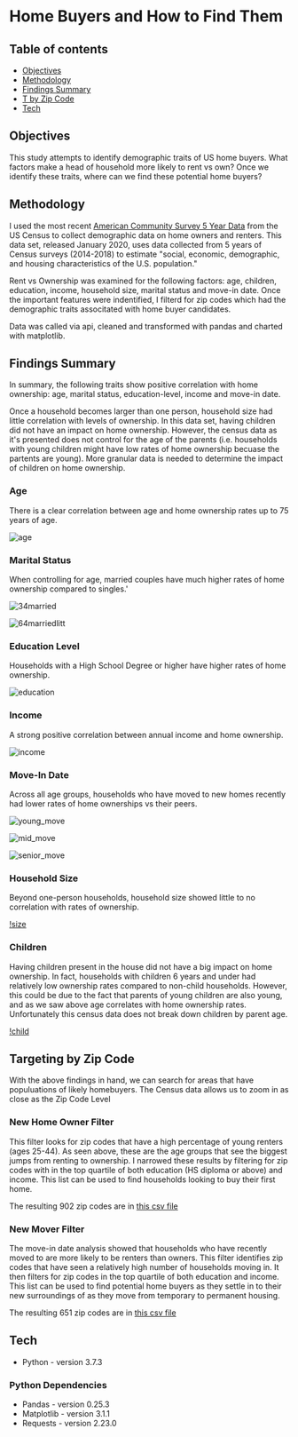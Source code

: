 # Home Buyers and How to Find Them

## Table of contents

* [Objectives](#Objectives)
* [Methodology](#Methodology)
* [Findings Summary](#Findings-Summary)
* [T by Zip Code](#Targeting-by-Zip-Code)
* [Tech](#Tech)

## Objectives
This study attempts to identify demographic traits of US home buyers. What factors make a head of household more likely to rent vs own? Once we identify these traits, where can we find these potential home buyers?

## Methodology
I used the most recent [American Community Survey 5 Year Data](https://www.census.gov/data/developers/data-sets/acs-5year.html) from the US Census to collect demographic data on home owners and renters. This data set, released January 2020, uses data collected from 5 years of Census surveys (2014-2018) to estimate "social, economic, demographic, and housing characteristics of the U.S. population."

Rent vs Ownership was examined for the following factors: age, children, education, income, household size, marital status and move-in date. Once the important features were indentified, I filterd for zip codes which had the demographic traits associtated with home buyer candidates.  

Data was called via api, cleaned and transformed with pandas and charted with matplotlib.

## Findings Summary

In summary, the following traits show positive correlation with home ownership: age, marital status, education-level, income and move-in date.

Once a household becomes larger than one person, household size had little correlation with levels of ownership. In this data set, having children did not have an impact on home ownership. However, the census data as it's presented does not control for the age of the parents (i.e. households with young children might have low rates of home ownership becuase the partents are young). More granular data is needed to determine the impact of children on home ownership. 

### Age

There is a clear correlation between age and home ownership rates up to 75 years of age. 

![age](/images/Age.png)

### Marital Status

When controlling for age, married couples have much higher rates of home ownership compared to singles.'

![34married](/images/Marital_Status_15-34.png)

![64married](/images/Marital_Status_35-64.png)litt

### Education Level

Households with a High School Degree or higher have higher rates of home ownership.

![education](/images/Education.png)

### Income

A strong positive correlation between annual income and home ownership. 

![income](/images/Income.png)

### Move-In Date

Across all age groups, households who have moved to new homes recently had lower rates of home ownerships vs their peers. 

![young_move](/images/Move_in_Date_15-34.png)

![mid_move](/images/Move_in_Date_35-64.png)

![senior_move](/images/Move_in_Date_65_+.png)

### Household Size

Beyond one-person households, household size showed little to no correlation with rates of ownership. 

[!size](/images/Household_Size.png)

### Children

Having children present in the house did not have a big impact on home ownership. In fact, households with children 6 years and under had relatively low ownership rates compared to non-child households. However, this could be due to the fact that parents of young children are also young, and as we saw above age correlates with home ownership rates. Unfortunately this census data does not break down children by parent age. 

[!child](/images/Children.png)

## Targeting by Zip Code

With the above findings in hand, we can search for areas that have populuations of likely homebuyers. The Census data allows us to zoom in as close as the Zip Code Level

### New Home Owner Filter

This filter looks for zip codes that have a high percentage of young renters (ages 25-44). As seen above, these are the age groups that see the biggest jumps from renting to ownership. I narrowed these results by filtering for zip codes with in the top quartile of both  education (HS diploma or above) and income. This list can be used to find households looking to buy their first home. 

The resulting 902 zip codes are in [this csv file](/data/owner_final.csv)



### New Mover Filter

The move-in date analysis showed that households who have recently moved to are more likely to be renters than owners. This filter identifies zip codes that have seen a relatively high number of households moving in. It then filters for zip codes in the top quartile of both education and income. This list can be used to find potential home buyers as they settle in to their new surroundings of as they move from temporary to permanent housing. 

The resulting 651 zip codes are in [this csv file](/data/mover_final.csv)

## Tech
* Python - version 3.7.3

### Python Dependencies
* Pandas - version 0.25.3
* Matplotlib - version 3.1.1
* Requests - version 2.23.0
